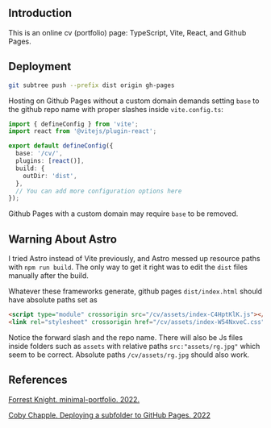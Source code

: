 ## Introduction

This is an online cv (portfolio) page: TypeScript, Vite, React, and Github Pages.

## Deployment

```sh
git subtree push --prefix dist origin gh-pages
```

Hosting on Github Pages without a custom domain demands setting `base` to the github repo name with proper slashes inside `vite.config.ts`:

```ts
import { defineConfig } from 'vite';
import react from '@vitejs/plugin-react';

export default defineConfig({
  base: '/cv/',
  plugins: [react()],
  build: {
    outDir: 'dist',
  },
  // You can add more configuration options here
});
```

Github Pages with a custom domain may require `base` to be removed.

## Warning About Astro

I tried Astro instead of Vite previously, and Astro messed up resource paths with `npm run build`. The only way to get it right was to edit the `dist` files manually after the build.

Whatever these frameworks generate, github pages `dist/index.html` should have absolute paths set as

```html
<script type="module" crossorigin src="/cv/assets/index-C4HptKlK.js"></script>
<link rel="stylesheet" crossorigin href="/cv/assets/index-W54NxveC.css">
```

Notice the forward slash and the repo name. There will also be Js files inside folders such as `assets` with relative paths `src:"assets/rg.jpg"` which seem to be correct. Absolute paths `/cv/assets/rg.jpg` should also work.

## References

[Forrest Knight. minimal-portfolio. 2022.](https://github.com/ForrestKnight/minimal-portfolio)

[Coby Chapple. Deploying a subfolder to GitHub Pages. 2022](https://gist.github.com/cobyism/4730490)
